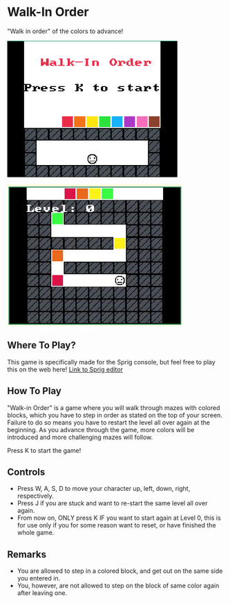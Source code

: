 # Walk-In Order

"Walk in order" of the colors to advance!

![Screenshot of start game screen](sprig_screenshot.png?raw=true)

![GIF of gameplay](sprig_demo.gif?raw=true)

## Where To Play?
This game is specifically made for the Sprig console, but feel free to play this on the web here!
[Link to Sprig editor](https://sprig.hackclub.com/share/qVfag9zQLciT9TqsjH5m)

## How To Play
"Walk-in Order" is a game where you will walk through mazes with colored blocks, 
which you have to step in order as stated on the top of your screen. Failure to do so
means you have to restart the level all over again at the beginning. As you advance through
the game, more colors will be introduced and more challenging mazes will follow.

Press K to start the game!

## Controls
- Press W, A, S, D to move your character up, left, down, right, respectively.
- Press J if you are stuck and want to re-start the same level all over again.
- From now on, ONLY press K IF you want to start again at Level 0,
this is for use only if you for some reason want to reset, or have finished the whole game.

## Remarks
- You are allowed to step in a colored block, and get out on the same side you entered in.
- You, however, are not allowed to step on the block of same color again after leaving one.
